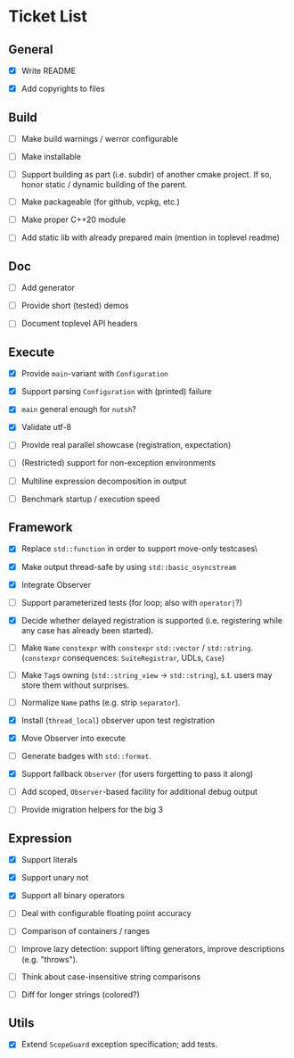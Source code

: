 # Ticket List


## General

 - [x] Write README
 - [x] Add copyrights to files


## Build

 - [ ] Make build warnings / werror configurable
 - [ ] Make installable
 - [ ] Support building as part (i.e. subdir) of another cmake project.
       If so, honor static / dynamic building of the parent.
 - [ ] Make packageable (for github, vcpkg, etc.)
 - [ ] Make proper C++20 module
 - [ ] Add static lib with already prepared main (mention in toplevel readme)


## Doc

 - [ ] Add generator
 - [ ] Provide short (tested) demos
 - [ ] Document toplevel API headers


## Execute

 - [x] Provide `main`-variant with `Configuration`
 - [x] Support parsing `Configuration` with (printed) failure
 - [x] `main` general enough for `nutsh`?
 - [x] Validate utf-8
 - [ ] Provide real parallel showcase (registration, expectation)
 - [ ] (Restricted) support for non-exception environments
 - [ ] Multiline expression decomposition in output
 - [ ] Benchmark startup / execution speed


## Framework

 - [x] Replace `std::function` in order to support move-only testcases\
 - [x] Make output thread-safe by using `std::basic_osyncstream`
 - [x] Integrate Observer
 - [ ] Support parameterized tests (for loop; also with `operator|`?)
 - [x] Decide whether delayed registration is supported
       (i.e. registering while any case has already been started).
 - [ ] Make `Name` `constexpr` with `constexpr` `std::vector` / `std::string`.
       (`constexpr` consequences: `SuiteRegistrar`, UDLs, `Case`)
 - [ ] Make `Tag`s owning (`std::string_view` -> `std::string`),
       s.t. users may store them without surprises.
 - [ ] Normalize `Name` paths (e.g. strip `separator`).
 - [x] Install (`thread_local`) observer upon test registration
 - [x] Move Observer into execute
 - [ ] Generate badges with `std::format`.
 - [x] Support fallback `Observer` (for users forgetting to pass it along)
 - [ ] Add scoped, `Observer`-based facility for additional debug output
 - [ ] Provide migration helpers for the big 3


## Expression

 - [x] Support literals
 - [x] Support unary not
 - [x] Support all binary operators
 - [ ] Deal with configurable floating point accuracy
 - [ ] Comparison of containers / ranges
 - [ ] Improve lazy detection: support lifting generators, improve descriptions (e.g. "throws").
 - [ ] Think about case-insensitive string comparisons
 - [ ] Diff for longer strings (colored?)


## Utils

 - [x] Extend `ScopeGuard` exception specification; add tests.
